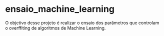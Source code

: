 # ensaio_machine_learning
O objetivo desse projeto é realizar o ensaio dos parâmetros que controlam o overffiting de algoritmos de Machine Learning.
